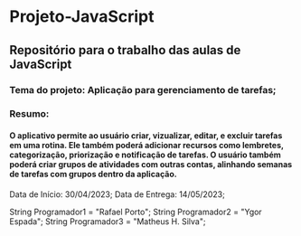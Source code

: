 # Projeto-JavaScript
## Repositório para o trabalho das aulas de JavaScript

### Tema do projeto: Aplicação para gerenciamento de tarefas;
### Resumo: 
#### O aplicativo permite ao usuário criar, vizualizar, editar, e excluir tarefas em uma rotina. Ele também poderá adicionar recursos como lembretes, categorização, priorização e notificação de tarefas. O usuário também poderá criar grupos de atividades com outras contas, alinhando semanas de tarefas com grupos dentro da aplicação.

Data de Início: 30/04/2023;
Data de Entrega: 14/05/2023;

String Programador1 = "Rafael Porto";
String Programador2 = "Ygor Espada";
String Programador3 = "Matheus H. Silva";
